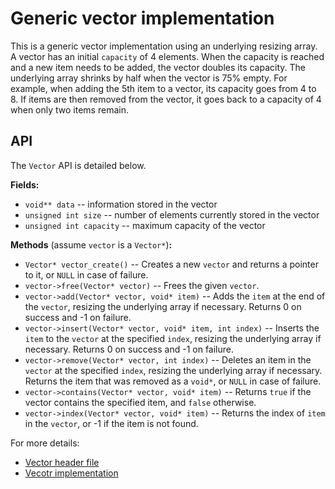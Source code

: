 # Generic vector implementation

This is a generic vector implementation using an underlying resizing array. A vector has an initial `capacity` of 4 elements. When the capacity is reached and a new item needs to be added, the vector doubles its capacity. The underlying array shrinks by half when the vector is 75% empty. For example, when adding the 5th item to a vector, its capacity goes from 4 to 8. If items are then removed from the vector, it goes back to a capacity of 4 when only two items remain. 

## API

The `Vector` API is detailed below.

**Fields:**
  * `void** data` -- information stored in the vector 
  * `unsigned int size` -- number of elements currently stored in the vector
  * `unsigned int capacity` -- maximum capacity of the vector

**Methods** (assume `vector` is a `Vector*`)**:**
  * `Vector* vector_create()` -- Creates a new `vector` and returns a pointer to it, or `NULL` in case of failure.
  * `vector->free(Vector* vector)` -- Frees the given `vector`.
  * `vector->add(Vector* vector, void* item)` -- Adds the `item` at the end of the `vector`, resizing the underlying array if necessary. Returns 0 on success and -1 on failure.
  * `vector->insert(Vector* vector, void* item, int index)` -- Inserts the `item` to the `vector` at the specified `index`, resizing the underlying array if necessary. Returns 0 on success and -1 on failure.
  * `vector->remove(Vector* vector, int index)` -- Deletes an item in the `vector` at the specified `index`, resizing the underlying array if necessary. Returns the item that was removed as a `void*`, or `NULL` in case of failure.
  * `vector->contains(Vector* vector, void* item)` -- Returns `true` if the vector contains the specified item, and `false` otherwise.
  * `vector->index(Vector* vector, void* item)` -- Returns the index of `item` in the `vector`, or -1 if the item is not found.

For more details:
  * [Vector header file](https://github.com/alexandra-zaharia/libgcds/blob/master/include/Vector/vector.h)
  * [Vecotr implementation](https://github.com/alexandra-zaharia/libgcds/blob/master/src/Vector/vector.c)